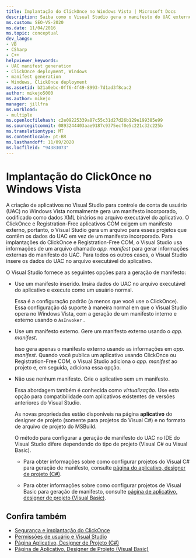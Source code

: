```yaml
---
title: Implantação do ClickOnce no Windows Vista | Microsoft Docs
description: Saiba como o Visual Studio gera o manifesto do UAC externo para o ClickOnce e Registration-Free aplicativos COM, que exigem um manifesto externo.
ms.custom: SEO-VS-2020
ms.date: 11/04/2016
ms.topic: conceptual
dev_langs:
- VB
- CSharp
- C++
helpviewer_keywords:
- UAC manifest generation
- ClickOnce deployment, Windows
- manifest generation
- Windows, ClickOnce deployment
ms.assetid: b21a0ebc-0ff6-4f49-8993-7d1ad3f8cac2
author: mikejo5000
ms.author: mikejo
manager: jillfra
ms.workload:
- multiple
ms.openlocfilehash: c2e09225339a87c55c31d27d26b129e199385e99
ms.sourcegitcommit: 0893244403aae9187c9375ecf0e5c221c32c225b
ms.translationtype: MT
ms.contentlocale: pt-BR
ms.lasthandoff: 11/09/2020
ms.locfileid: "94383073"
---
```

# <a name="clickonce-deployment-on-windows-vista"></a>Implantação do ClickOnce no Windows Vista

A criação de aplicativos no Visual Studio para controle de conta de usuário (UAC) no Windows Vista normalmente gera um manifesto incorporado, codificado como dados XML binários no arquivo executável do aplicativo.  O ClickOnce e Registration-Free aplicativos COM exigem um manifesto externo, portanto, o Visual Studio gera um arquivo para esses projetos que contêm os dados do UAC em vez de um manifesto incorporado. Para implantações do ClickOnce e Registration-Free COM, o Visual Studio usa informações de um arquivo chamado *app. manifest* para gerar informações externas do manifesto do UAC. Para todos os outros casos, o Visual Studio insere os dados do UAC no arquivo executável do aplicativo.

O Visual Studio fornece as seguintes opções para a geração de manifesto:

- Use um manifesto inserido. Insira dados do UAC no arquivo executável do aplicativo e execute como um usuário normal.

   Essa é a configuração padrão (a menos que você use o ClickOnce). Essa configuração dá suporte à maneira normal em que o Visual Studio opera no Windows Vista, com a geração de um manifesto interno e externo usando o `AsInvoker` .

- Use um manifesto externo. Gere um manifesto externo usando o *app. manifest*.

   Isso gera apenas o manifesto externo usando as informações em *app. manifest*. Quando você publica um aplicativo usando ClickOnce ou Registration-Free COM, o Visual Studio adiciona o *app. manifest* ao projeto e, em seguida, adiciona essa opção.

- Não use nenhum manifesto. Crie o aplicativo sem um manifesto.

   Essa abordagem também é conhecida como *virtualização*. Use esta opção para compatibilidade com aplicativos existentes de versões anteriores do Visual Studio.

  As novas propriedades estão disponíveis na página **aplicativo** do designer de projeto (somente para projetos do Visual C#) e no formato de arquivo de projeto do MSBuild.

  O método para configurar a geração de manifesto do UAC no IDE do Visual Studio difere dependendo do tipo de projeto (Visual C# ou Visual Basic).

  * Para obter informações sobre como configurar projetos do Visual C# para geração de manifesto, consulte [página do aplicativo, designer de projeto (C#)](../ide/reference/application-page-project-designer-csharp.md).

  * Para obter informações sobre como configurar projetos de Visual Basic para geração de manifesto, consulte [página de aplicativo, designer de projeto (Visual Basic)](../ide/reference/application-page-project-designer-visual-basic.md).

## <a name="see-also"></a>Confira também
- [Segurança e implantação do ClickOnce](../deployment/clickonce-security-and-deployment.md)
- [Permissões de usuário e Visual Studio](/previous-versions/ms165100(v=vs.100))
- [Página Aplicativo, Designer de Projeto (C#)](../ide/reference/application-page-project-designer-csharp.md)
- [Página de Aplicativo, Designer de Projeto (Visual Basic)](../ide/reference/application-page-project-designer-visual-basic.md)